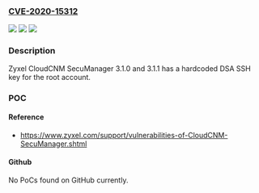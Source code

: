 ### [CVE-2020-15312](https://cve.mitre.org/cgi-bin/cvename.cgi?name=CVE-2020-15312)
![](https://img.shields.io/static/v1?label=Product&message=n%2Fa&color=blue)
![](https://img.shields.io/static/v1?label=Version&message=n%2Fa&color=blue)
![](https://img.shields.io/static/v1?label=Vulnerability&message=n%2Fa&color=brighgreen)

### Description

Zyxel CloudCNM SecuManager 3.1.0 and 3.1.1 has a hardcoded DSA SSH key for the root account.

### POC

#### Reference
- https://www.zyxel.com/support/vulnerabilities-of-CloudCNM-SecuManager.shtml

#### Github
No PoCs found on GitHub currently.

